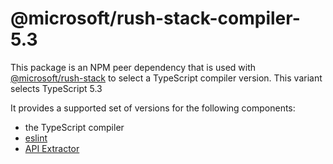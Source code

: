 # @microsoft/rush-stack-compiler-5.3

This package is an NPM peer dependency that is used with
[@microsoft/rush-stack](https://www.npmjs.com/package/@microsoft/rush-stack)
to select a TypeScript compiler version. This variant selects TypeScript 5.3

It provides a supported set of versions for the following components:

- the TypeScript compiler
- [eslint](https://eslint.org/)
- [API Extractor](https://api-extractor.com/)
